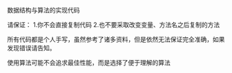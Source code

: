 数据结构与算法的实现代码

请保证：
  1.你不会直接复制代码
  2.也不要采取改变变量、方法名之后复制的方法
  
 所有代码都是个人手写，虽然参考了诸多资料，但是依然无法保证完全准确，如果发现错误请告知。
 
 使用算法可能不会追求最佳性能，而是选择了便于理解的算法
 
